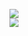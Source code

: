 [![](https://img.shields.io/badge/Made%20With-Github%20Spray-lightgrey.svg?style=for-the-badge&logo=github)](https://github.com/Annihil/github-spray#10075)  
[![](https://i.imgur.com/2DrTn0Z.gif)](https://github.com/Annihil/github-spray)